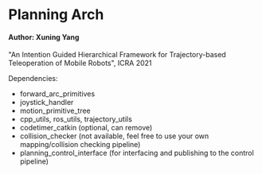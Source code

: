 # Planning Arch
#### Author: Xuning Yang

"An Intention Guided Hierarchical Framework for Trajectory-based Teleoperation of Mobile Robots", ICRA 2021

Dependencies:
- forward_arc_primitives
- joystick_handler
- motion_primitive_tree
- cpp_utils, ros_utils, trajectory_utils
- codetimer_catkin (optional, can remove)
- collision_checker (not available, feel free to use your own mapping/collision checking pipeline)
- planning_control_interface (for interfacing and publishing to the control pipeline)
